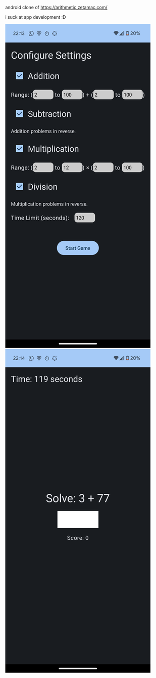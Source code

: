 android clone of https://arithmetic.zetamac.com/

i suck at app development :D

![img.png](img.png)
![img_1.png](img_1.png)
